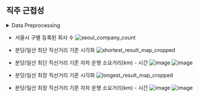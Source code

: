 ## 직주 근접성

<details>
<summary>Data Preprocessing</summary>
<div>

- 활용 데이터
    -  100대 기업 (24년 기준) 회사명 및 도로명 주소 데이터
    -  2024.10월 기준 아파트 실거래가 데이터
    -  전국 지하철 역 위치 데이터
      
- 진행방식
    - 100대 기업 (24년 기준) 회사명 및 도로명 주소 데이터 
      - 서울시에 위치한 회사로 1차 필터링
      - 1차 필터링된 회사 기반, 구별로 순위 설정
      - 1~5위에 해당하는 구의 회사들로 2차 필터링
      - 필터링된 회사들의 도로명 주소 기반 위도-경도 데이터 수집 (API 및 라이브러리 이용)
      - 구별로 회사들 Grouping 후, `위도-경도 기반 회사들 간 중간지점` 도출
     
    - 2024.10월 기준 아파트 실거래가 데이터, 전국 지하철 역 위치 데이터
      - 분당 및 일산 신도시에 위치하는 아파트 및 지하철 역 데이터 1차 필터링
      - 필터링된 데이터들에 대해 위도-경도 데이터 수집 (API 및 라이브러리 이용)
      - haversine을 활용한 지하철 역과 아파트 간 `직선거리` 도출 후, 역 별 최소 거리 3순위에 속하는 아파트들 2차 필터링
      - 필터링된 아파트 - `위도-경도 기반 회사들 간 중간지점` 간 직선거리 도출
      - 필터링된 아파트 - `위도-경도 기반 회사들 간 중간지점` 간 KAKAO Mobility API를 활용한 평일 미래운행정보 (241202~241206) 시간대별 수집
      - 수집된 미래운행정보 데이터 내 소요시간 및 이동 거리 도출 후 평균

- 원시 데이터 테이블 예시 (Filtering 후 67개 기업)

    | Name         | Address                                       | Latitude       | Longitude       |
    |--------------|-----------------------------------------------|----------------|-----------------|
    | LG에너지솔루션 | 서울특별시 영등포구 여의대로 108 (여의도동)         | 37.5251913154781 | 126.929112756574 |
    | LG화학        | 서울특별시 영등포구 여의대로 128                  | 37.5279271045092 | 126.929241174348 |

</div>
</details>


- 서울시 구별 등록된 회사 수
    ![seoul_company_count](https://github.com/user-attachments/assets/146cea31-3a44-4888-80e4-7dbee472c47b)

- 분당/일산 최단 직선거리 기준 시각화
    ![shortest_result_map_cropped](https://github.com/user-attachments/assets/6f8cd8fd-017e-4dde-9466-18e5a96f0a11)

- 분당/일산 최단 직선거리 기준 자차 운행 소요거리(km) - 시간
    ![image](https://github.com/user-attachments/assets/5b250fff-66bb-443d-a581-508d08ccc4b2)
    ![image](https://github.com/user-attachments/assets/00561b82-ba6e-473b-a9b1-64e34297efe4)


- 분당/일산 최장 직선거리 기준 시각화
    ![longest_result_map_cropped](https://github.com/user-attachments/assets/b018adf8-3c5d-4177-9309-d8ab415a190e)

- 분당/일산 최장 직선거리 기준 자차 운행 소요거리(km) - 시간
    ![image](https://github.com/user-attachments/assets/d004f877-587d-4c8d-a3a4-f584a6b7d460)
    ![image](https://github.com/user-attachments/assets/9a98dcad-b165-49ab-aacc-3054c0ee5249)

</body>
</html>




